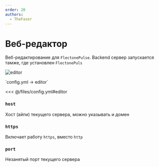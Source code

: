```yaml
---
order: 20
authors:
  - TheFaser
---
```


# Веб-редактор

Веб-редактирование для `FlectonePulse`. Backend сервер запускается тамже, где установлен `FlectonePuls`

![editor](/flectonepulseeditor.gif)

[//]: # (config.yml)
<!--@include: @/parts/words.md#setting-->
<!--@include: @/parts/words.md#path--> `config.yml → editor`

<!--@include: @/parts/words.md#default-->
<<< @/files/config.yml#editor

### `host`

Хост (айпи) текущего сервера, можно указывать и домен

### `https`

Включает работу `https`, вместо `http`

### `port`

Незанятый порт текущего сервера


